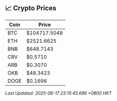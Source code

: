 ## 📈 Crypto Prices

| Coin | Price |
| ---- | ----- |
| BTC | $104717.5048 |
| ETH | $2521.6625 |
| BNB | $648.7143 |
| CRV | $0.5710 |
| ARB | $0.3070 |
| OKB | $48.3423 |
| DOGE | $0.1696 |

_Last Updated: 2025-06-17 23:15:45.696 +0800 HKT_